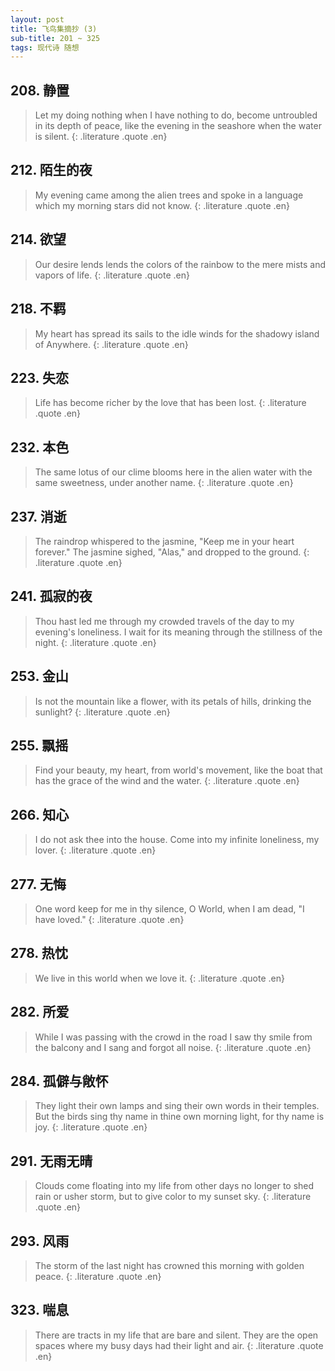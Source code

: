 ```yaml
---
layout: post
title: 飞鸟集摘抄 (3)
sub-title: 201 ~ 325
tags: 现代诗 随想
---
```


## 208. 静置

> Let my doing nothing when I have nothing to do, 
> become untroubled in its depth of peace, like the evening in the seashore when the water is silent.
{: .literature .quote .en}


## 212. 陌生的夜

> My evening came among the alien trees and spoke in a language which my morning stars did not know.
{: .literature .quote .en}

## 214. 欲望

> Our desire lends lends the colors of the rainbow to the mere mists and vapors of life.
{: .literature .quote .en}

## 218. 不羁

> My heart has spread its sails to the idle winds for the shadowy island of Anywhere.
{: .literature .quote .en}


## 223. 失恋

> Life has become richer by the love that has been lost.
{: .literature .quote .en}

## 232. 本色

> The same lotus of our clime blooms here in the alien water with the same sweetness, under another name.
{: .literature .quote .en}

## 237. 消逝

> The raindrop whispered to the jasmine, "Keep me in your heart forever."
> The jasmine sighed, "Alas," and dropped to the ground.
{: .literature .quote .en}

## 241. 孤寂的夜

> Thou hast led me through my crowded travels of the day to my evening's loneliness.
> I wait for its meaning through the stillness of the night.
{: .literature .quote .en}

## 253. 金山

> Is not the mountain like a flower, with its petals of hills, drinking the sunlight?
{: .literature .quote .en}

## 255. 飘摇

> Find your beauty, my heart, from world's movement,
> like the boat that has the grace of the wind and the water.
{: .literature .quote .en}

## 266. 知心

> I do not ask thee into the house.
> Come into my infinite loneliness, my lover.
{: .literature .quote .en}

## 277. 无悔

> One word keep for me in thy silence, O World, when I am dead, "I have loved."
{: .literature .quote .en}

## 278. 热忱

> We live in this world when we love it.
{: .literature .quote .en}

## 282. 所爱

> While I was passing with the crowd in the road I saw thy smile from the balcony and I sang and forgot all noise.
{: .literature .quote .en}

## 284. 孤僻与敞怀

> They light their own lamps and sing their own words in their temples.
> But the birds sing thy name in thine own morning light, for thy name is joy.
{: .literature .quote .en}

## 291. 无雨无晴

> Clouds come floating into my life from other days no longer to shed rain or usher storm,
> but to give color to my sunset sky.
{: .literature .quote .en}

## 293. 风雨

> The storm of the last night has crowned this morning with golden peace.
{: .literature .quote .en}

## 323. 喘息

> There are tracts in my life that are bare and silent.
> They are the open spaces where my busy days had their light and air.
{: .literature .quote .en}
